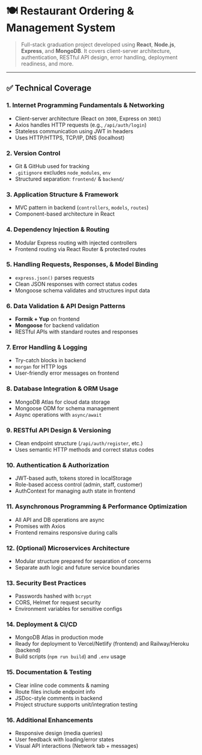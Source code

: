 # 🍽️ Restaurant Ordering & Management System

> Full-stack graduation project developed using **React**, **Node.js**, **Express**, and **MongoDB**. It covers client-server architecture, authentication, RESTful API design, error handling, deployment readiness, and more.

---

## ✅ Technical Coverage

### 1. Internet Programming Fundamentals & Networking
- Client-server architecture (React on `3000`, Express on `3001`)
- Axios handles HTTP requests (e.g., `/api/auth/login`)
- Stateless communication using JWT in headers
- Uses HTTP/HTTPS, TCP/IP, DNS (localhost)

### 2. Version Control
- Git & GitHub used for tracking
- `.gitignore` excludes `node_modules`, `env`
- Structured separation: `frontend/` & `backend/`

### 3. Application Structure & Framework
- MVC pattern in backend (`controllers`, `models`, `routes`)
- Component-based architecture in React

### 4. Dependency Injection & Routing
- Modular Express routing with injected controllers
- Frontend routing via React Router & protected routes

### 5. Handling Requests, Responses, & Model Binding
- `express.json()` parses requests
- Clean JSON responses with correct status codes
- Mongoose schema validates and structures input data

### 6. Data Validation & API Design Patterns
- **Formik + Yup** on frontend
- **Mongoose** for backend validation
- RESTful APIs with standard routes and responses

### 7. Error Handling & Logging
- Try-catch blocks in backend
- `morgan` for HTTP logs
- User-friendly error messages on frontend

### 8. Database Integration & ORM Usage
- MongoDB Atlas for cloud data storage
- Mongoose ODM for schema management
- Async operations with `async/await`

### 9. RESTful API Design & Versioning
- Clean endpoint structure (`/api/auth/register`, etc.)
- Uses semantic HTTP methods and correct status codes

### 10. Authentication & Authorization
- JWT-based auth, tokens stored in localStorage
- Role-based access control (admin, staff, customer)
- AuthContext for managing auth state in frontend

### 11. Asynchronous Programming & Performance Optimization
- All API and DB operations are async
- Promises with Axios
- Frontend remains responsive during calls

### 12. (Optional) Microservices Architecture
- Modular structure prepared for separation of concerns
- Separate auth logic and future service boundaries

### 13. Security Best Practices
- Passwords hashed with `bcrypt`
- CORS, Helmet for request security
- Environment variables for sensitive configs

### 14. Deployment & CI/CD
- MongoDB Atlas in production mode
- Ready for deployment to Vercel/Netlify (frontend) and Railway/Heroku (backend)
- Build scripts (`npm run build`) and `.env` usage

### 15. Documentation & Testing
- Clear inline code comments & naming
- Route files include endpoint info
- JSDoc-style comments in backend
- Project structure supports unit/integration testing

### 16. Additional Enhancements
- Responsive design (media queries)
- User feedback with loading/error states
- Visual API interactions (Network tab + messages)
